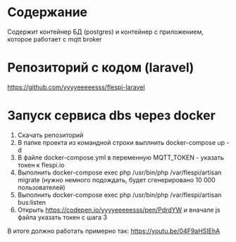 # Содержание
Содержит контейнер БД (postgres) и контейнер с приложением, которое работает c mqtt broker 

# Репозиторий с кодом (laravel)
https://github.com/yyyyeeeeesss/flespi-laravel

# Запуск сервиса dbs через docker

1. Скачать репозиторий
2. В папке проекта из командной строки выплнить docker-compose up -d 
3. В файле docker-compose.yml в переменную MQTT_TOKEN - указать токен к flespi.io
4. Выполнить docker-compose exec php /usr/bin/php /var/flespi/artisan migrate (нужно немного подождать, будет сгенерировано 10 000 пользователей)
5. Выполнить docker-compose exec php /usr/bin/php /var/flespi/artisan bus:listen
6. Открыть https://codepen.io/yyyyeeeeesss/pen/PdrdYW и вначале js файла указать токен с шага 3

В итоге должно работать примерно так:
https://youtu.be/04F9aHSIEhA
